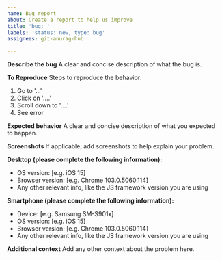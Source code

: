 ```yaml
---
name: Bug report
about: Create a report to help us improve
title: 'bug: '
labels: 'status: new, type: bug'
assignees: git-anurag-hub

---
```


**Describe the bug**
A clear and concise description of what the bug is.

**To Reproduce**
Steps to reproduce the behavior:
1. Go to '...'
2. Click on '....'
3. Scroll down to '....'
4. See error

**Expected behavior**
A clear and concise description of what you expected to happen.

**Screenshots**
If applicable, add screenshots to help explain your problem.

**Desktop (please complete the following information):**
 - OS version: [e.g. iOS 15]
 - Browser version: [e.g. Chrome 103.0.5060.114]
 - Any other relevant info, like the JS framework version you are using

**Smartphone (please complete the following information):**
 - Device: [e.g. Samsung SM-S901x]
 - OS version: [e.g. iOS 15]
 - Browser version: [e.g. Chrome 103.0.5060.114]
 - Any other relevant info, like the JS framework version you are using

**Additional context**
Add any other context about the problem here.
